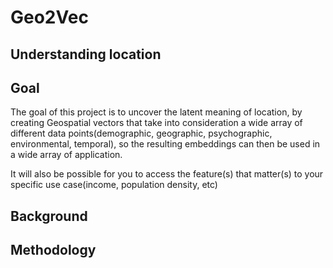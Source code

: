 # Geo2Vec


## Understanding location

## Goal
The goal of this project is to uncover the latent meaning of location, by creating Geospatial vectors that take into consideration a wide array of different data points(demographic, geographic, psychographic, environmental, temporal), so the resulting embeddings can then be used in a wide array of application. 

It will also be possible for you to access the feature(s) that matter(s) to your specific use case(income, population density, etc)

## Background

## Methodology 
